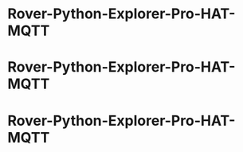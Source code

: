 # Rover-Python-Explorer-Pro-HAT-MQTT
# Rover-Python-Explorer-Pro-HAT-MQTT
# Rover-Python-Explorer-Pro-HAT-MQTT
